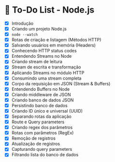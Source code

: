 # 📌 To-Do List - Node.js

- [x] Introdução  
- [x] Criando um projeto Node.js  
- [x] `node --watch`  
- [x] Rotas de criação e listagem (Métodos HTTP)  
- [x] Salvando usuários em memória (Headers)  
- [x] Conhecendo HTTP status codes  
- [x] Entendendo Streams no Node  
- [x] Criando stream de leitura  
- [x] Stream de escrita e transformação  
- [x] Aplicando Streams no módulo HTTP  
- [x] Consumindo uma stream completa  
- [x] Corpo da requisição em JSON (Stream & Buffers)  
- [x] Entendendo Buffers no Node  
- [x] Criando middleware de JSON  
- [x] Criando banco de dados JSON  
- [x] Persistindo banco de dados  
- [x] Criando ID único e universal (UUID)  
- [x] Separando rotas da aplicação  
- [x] Route e Query parameters  
- [x] Criando regex dos parâmetros  
- [x] Rotas com parâmetros (RegEx)  
- [x] Remoção de registros  
- [x] Atualização de registros  
- [x] Capturando query parameters  
- [x] Filtrando lista do banco de dados  